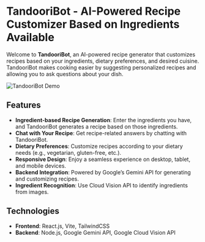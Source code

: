 # TandooriBot - AI-Powered Recipe Customizer Based on Ingredients Available

Welcome to **TandooriBot**, an AI-powered recipe generator that customizes recipes based on your ingredients, dietary preferences, and desired cuisine. TandooriBot makes cooking easier by suggesting personalized recipes and allowing you to ask questions about your dish.


![TandooriBot Demo](./screenshots/demo.gif)


## Features

- **Ingredient-based Recipe Generation**: Enter the ingredients you have, and TandooriBot generates a recipe based on those ingredients.
- **Chat with Your Recipe**: Get recipe-related answers by chatting with TandooriBot.
- **Dietary Preferences**: Customize recipes according to your dietary needs (e.g., vegetarian, gluten-free, etc.).
- **Responsive Design**: Enjoy a seamless experience on desktop, tablet, and mobile devices.
- **Backend Integration**: Powered by Google’s Gemini API for generating and customizing recipes.
- **Ingredient Recognition**: Use Cloud Vision API to identify ingredients from images. 

## Technologies

- **Frontend**: React.js, Vite, TailwindCSS
- **Backend**: Node.js, Google Gemini API, Google Cloud Vision API


